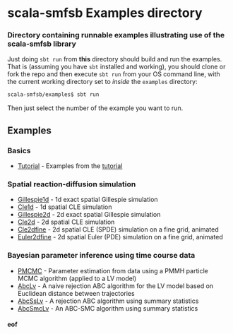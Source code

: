 # scala-smfsb Examples directory

### Directory containing runnable examples illustrating use of the scala-smfsb library

Just doing `sbt run` from **this** directory should build and run the examples. That is (assuming you have `sbt` installed and working), you should clone or fork the repo and then execute `sbt run` from your OS command line, with the current working directory set to *inside* the `examples` directory:
```bash
scala-smfsb/examples$ sbt run
```
Then just select the number of the example you want to run.

## Examples

### Basics

* [Tutorial](src/main/scala/Tutorial.scala) - Examples from the [tutorial](../docs/Tutorial.md)

### Spatial reaction-diffusion simulation

* [Gillespie1d](src/main/scala/Gillespie1d.scala) - 1d exact spatial Gillespie simulation
* [Cle1d](src/main/scala/Cle1d.scala) - 1d spatial CLE simulation
* [Gillespie2d](src/main/scala/Gillespie2d.scala) - 2d exact spatial Gillespie simulation
* [Cle2d](src/main/scala/Cle2d.scala) - 2d spatial CLE simulation
* [Cle2dfine](src/main/scala/Cle2dfine.scala) - 2d spatial CLE (SPDE) simulation on a fine grid, animated
* [Euler2dfine](src/main/scala/Euler2dfine.scala) - 2d spatial Euler (PDE) simulation on a fine grid, animated

### Bayesian parameter inference using time course data

* [PMCMC](src/main/scala/PMCMC.scala) - Parameter estimation from data using a PMMH particle MCMC algorithm (applied to a LV model)
* [AbcLv](src/main/scala/AbcLv.scala) - A naive rejection ABC algorithm for the LV model based on Euclidean distance between trajectories
* [AbcSsLv](src/main/scala/AbcSsLv.scala) - A rejection ABC algorithm using summary statistics
* [AbcSmcLv](src/main/scala/AbcSmcLv.scala) - An ABC-SMC algorithm using summary statistics



#### eof

